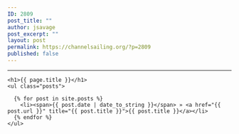 ```yaml
---
ID: 2809
post_title: ""
author: jsavage
post_excerpt: ""
layout: post
permalink: https://channelsailing.org/?p=2809
published: false
---
```

---
	<h1>{{ page.title }}</h1>
	<ul class="posts">

	  {% for post in site.posts %}
	    <li><span>{{ post.date | date_to_string }}</span> » <a href="{{ post.url }}" title="{{ post.title }}">{{ post.title }}</a></li>
	  {% endfor %}
	</ul>